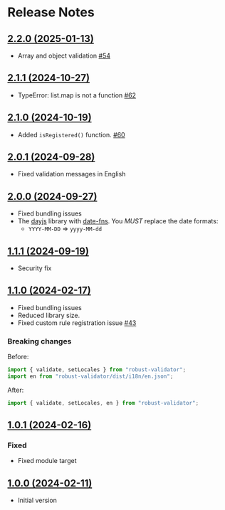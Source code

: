 # Release Notes

## [2.2.0 (2025-01-13)](https://github.com/axe-api/axe-api/compare/2.2.0...2.2.1)

- Array and object validation [#54](https://github.com/axe-api/validator/issues/54)

## [2.1.1 (2024-10-27)](https://github.com/axe-api/axe-api/compare/2.1.1...2.1.0)

- TypeError: list.map is not a function [#62](https://github.com/axe-api/validator/issues/62)

## [2.1.0 (2024-10-19)](https://github.com/axe-api/axe-api/compare/2.1.0...2.0.1)

- Added `isRegistered()` function. [#60](https://github.com/axe-api/validator/issues/60)

## [2.0.1 (2024-09-28)](https://github.com/axe-api/axe-api/compare/2.0.1...2.0.0)

- Fixed validation messages in English

## [2.0.0 (2024-09-27)](https://github.com/axe-api/axe-api/compare/2.0.0...1.1.1)

- Fixed bundling issues
- The [dayjs](https://day.js.org) library with [date-fns](https://date-fns.org). You _MUST_ replace the date formats:
  - `YYYY-MM-DD` => `yyyy-MM-dd`

## [1.1.1 (2024-09-19)](https://github.com/axe-api/axe-api/compare/1.1.1...1.1.0)

- Security fix

## [1.1.0 (2024-02-17)](https://github.com/axe-api/axe-api/compare/1.1.0...1.0.1)

- Fixed bundling issues
- Reduced library size.
- Fixed custom rule registration issue [#43](https://github.com/axe-api/validator/issues/43)

### Breaking changes

Before:

```ts
import { validate, setLocales } from "robust-validator";
import en from "robust-validator/dist/i18n/en.json";
```

After:

```ts
import { validate, setLocales, en } from "robust-validator";
```

## [1.0.1 (2024-02-16)](https://github.com/axe-api/axe-api/compare/1.0.1...1.0.0)

### Fixed

- Fixed module target

## [1.0.0 (2024-02-11)](https://github.com/axe-api/axe-api/compare/1.0.0...1.0.0)

- Initial version

